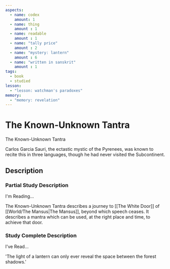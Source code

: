 ```yaml
---
aspects: 
  - name: codex
    amount: 1
  - name: thing
    amount : 1
  - name: readable
    amount : 1
  - name: "tally price"
    amount : 2
  - name: "mystery: lantern"
    amount : 6
  - name: "written in sanskrit"
    amount : 1
tags:
  - book
  - studied
lesson:
  - "lesson: watchman's paradoxes"
memory:
  - "memory: revelation"
---
```


# The Known-Unknown Tantra
The Known-Unknown Tantra

Carlos Garcia Sauri, the ectastic mystic of the Pyrenees, was known to recite this in three languages, though he had never visited the Subcontinent.
## Description

### Partial Study Description
I'm Reading...

The Known-Unknown Tantra describes a journey to [[The White Door]] of [[World/The Mansus|The Mansus]], beyond which speech ceases. It describes a mantra which can be used, at the right place and time, to achieve that door.
### Study Complete Description
I've Read...

'The light of a lantern can only ever reveal the space between the forest shadows.'